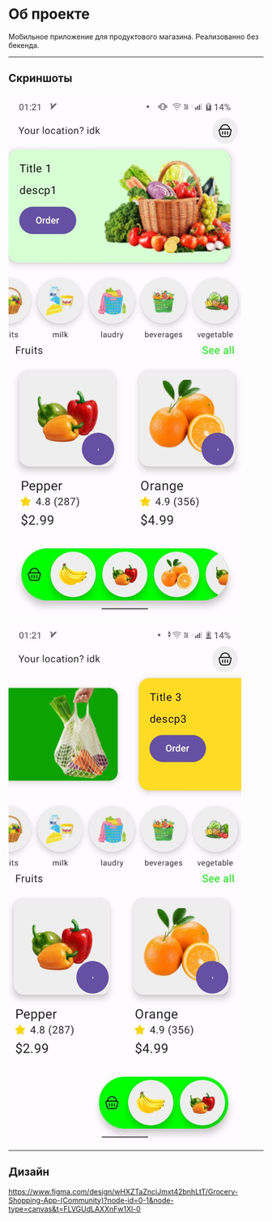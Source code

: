 
# Об проекте

Мобильное приложение для продуктового магазина. Реализованно без бекенда.

---

## Скриншоты

![Image alt](https://github.com/XLED-bd/Yaowosh-shop-app/blob/master/image/main_page.jpg)

![Image alt](https://github.com/XLED-bd/Yaowosh-shop-app/blob/master/image/main_page2.jpg)

---

## Дизайн

https://www.figma.com/design/wHXZTaZnciJmxt42bnhLtT/Grocery-Shopping-App-(Community)?node-id=0-1&node-type=canvas&t=FLVGUdLAXXnFw1Xl-0
